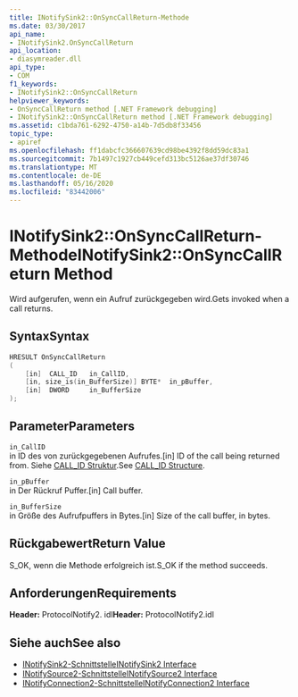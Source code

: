 ```yaml
---
title: INotifySink2::OnSyncCallReturn-Methode
ms.date: 03/30/2017
api_name:
- INotifySink2.OnSyncCallReturn
api_location:
- diasymreader.dll
api_type:
- COM
f1_keywords:
- INotifySink2::OnSyncCallReturn
helpviewer_keywords:
- OnSyncCallReturn method [.NET Framework debugging]
- INotifySink2::OnSyncCallReturn method [.NET Framework debugging]
ms.assetid: c1bda761-6292-4750-a14b-7d5db8f33456
topic_type:
- apiref
ms.openlocfilehash: ff1dabcfc366607639cd98be4392f8dd59dc83a1
ms.sourcegitcommit: 7b1497c1927cb449cefd313bc5126ae37df30746
ms.translationtype: MT
ms.contentlocale: de-DE
ms.lasthandoff: 05/16/2020
ms.locfileid: "83442006"
---
```

# <a name="inotifysink2onsynccallreturn-method"></a><span data-ttu-id="5559e-102">INotifySink2::OnSyncCallReturn-Methode</span><span class="sxs-lookup"><span data-stu-id="5559e-102">INotifySink2::OnSyncCallReturn Method</span></span>
<span data-ttu-id="5559e-103">Wird aufgerufen, wenn ein Aufruf zurückgegeben wird.</span><span class="sxs-lookup"><span data-stu-id="5559e-103">Gets invoked when a call returns.</span></span>  
  
## <a name="syntax"></a><span data-ttu-id="5559e-104">Syntax</span><span class="sxs-lookup"><span data-stu-id="5559e-104">Syntax</span></span>  
  
```cpp  
HRESULT OnSyncCallReturn  
(  
    [in]  CALL_ID   in_CallID,  
    [in, size_is(in_BufferSize)] BYTE*  in_pBuffer,  
    [in]  DWORD     in_BufferSize  
);  
```  
  
## <a name="parameters"></a><span data-ttu-id="5559e-105">Parameter</span><span class="sxs-lookup"><span data-stu-id="5559e-105">Parameters</span></span>  
 `in_CallID`  
 <span data-ttu-id="5559e-106">in ID des von zurückgegebenen Aufrufes.</span><span class="sxs-lookup"><span data-stu-id="5559e-106">[in] ID of the call being returned from.</span></span> <span data-ttu-id="5559e-107">Siehe [CALL_ID Struktur](call-id-structure.md).</span><span class="sxs-lookup"><span data-stu-id="5559e-107">See [CALL_ID Structure](call-id-structure.md).</span></span>  
  
 `in_pBuffer`  
 <span data-ttu-id="5559e-108">in Der Rückruf Puffer.</span><span class="sxs-lookup"><span data-stu-id="5559e-108">[in] Call buffer.</span></span>  
  
 `in_BufferSize`  
 <span data-ttu-id="5559e-109">in Größe des Aufrufpuffers in Bytes.</span><span class="sxs-lookup"><span data-stu-id="5559e-109">[in] Size of the call buffer, in bytes.</span></span>  
  
## <a name="return-value"></a><span data-ttu-id="5559e-110">Rückgabewert</span><span class="sxs-lookup"><span data-stu-id="5559e-110">Return Value</span></span>  
 <span data-ttu-id="5559e-111">S_OK, wenn die Methode erfolgreich ist.</span><span class="sxs-lookup"><span data-stu-id="5559e-111">S_OK if the method succeeds.</span></span>  
  
## <a name="requirements"></a><span data-ttu-id="5559e-112">Anforderungen</span><span class="sxs-lookup"><span data-stu-id="5559e-112">Requirements</span></span>  
 <span data-ttu-id="5559e-113">**Header:** ProtocolNotify2. idl</span><span class="sxs-lookup"><span data-stu-id="5559e-113">**Header:** ProtocolNotify2.idl</span></span>  
  
## <a name="see-also"></a><span data-ttu-id="5559e-114">Siehe auch</span><span class="sxs-lookup"><span data-stu-id="5559e-114">See also</span></span>

- [<span data-ttu-id="5559e-115">INotifySink2-Schnittstelle</span><span class="sxs-lookup"><span data-stu-id="5559e-115">INotifySink2 Interface</span></span>](inotifysink2-interface.md)
- [<span data-ttu-id="5559e-116">INotifySource2-Schnittstelle</span><span class="sxs-lookup"><span data-stu-id="5559e-116">INotifySource2 Interface</span></span>](inotifysource2-interface.md)
- [<span data-ttu-id="5559e-117">INotifyConnection2-Schnittstelle</span><span class="sxs-lookup"><span data-stu-id="5559e-117">INotifyConnection2 Interface</span></span>](inotifyconnection2-interface.md)
